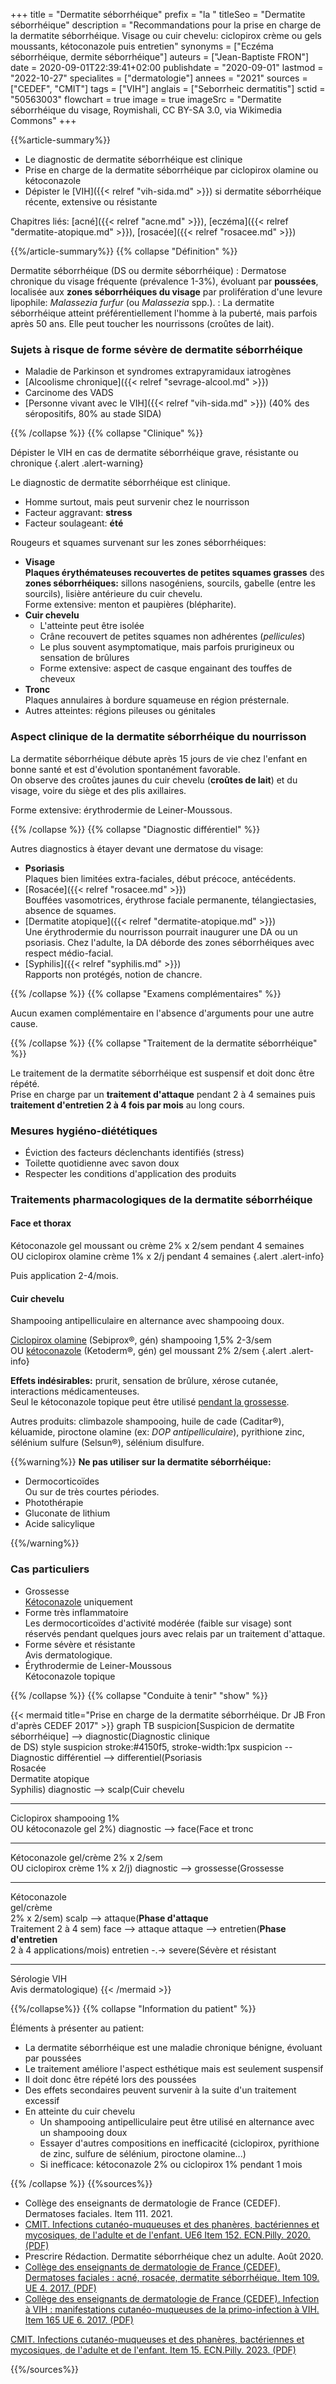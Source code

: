 +++
title = "Dermatite séborrhéique"
prefix = "la "
titleSeo = "Dermatite séborrhéique"
description = "Recommandations pour la prise en charge de la dermatite séborrhéique. Visage ou cuir chevelu: ciclopirox crème ou gels moussants, kétoconazole puis entretien"
synonyms = ["Eczéma séborrhéique, dermite séborrhéique"]
auteurs = ["Jean-Baptiste FRON"]
date = 2020-09-01T22:39:41+02:00
publishdate = "2020-09-01"
lastmod = "2022-10-27"
specialites = ["dermatologie"]
annees = "2021"
sources = ["CEDEF", "CMIT"]
tags = ["VIH"]
anglais = ["Seborrheic dermatitis"]
sctid = "50563003"
flowchart = true
image = true
imageSrc = "Dermatite séborrhéique du visage, Roymishali, CC BY-SA 3.0, via Wikimedia Commons"
+++

{{%article-summary%}}

- Le diagnostic de dermatite séborrhéique est clinique
- Prise en charge de la dermatite séborrhéique par ciclopirox olamine ou kétoconazole
- Dépister le [VIH]({{< relref "vih-sida.md" >}}) si dermatite séborrhéique récente, extensive ou résistante

Chapitres liés: [acné]({{< relref "acne.md" >}}), [eczéma]({{< relref "dermatite-atopique.md" >}}), [rosacée]({{< relref "rosacee.md" >}})

{{%/article-summary%}}
{{% collapse "Définition" %}}

Dermatite séborrhéique (DS ou dermite séborrhéique)
: Dermatose chronique du visage fréquente (prévalence 1-3%), évoluant par **poussées**, localisée aux **zones séborrhéiques du visage** par prolifération d'une levure lipophile: *Malassezia furfur* (ou *Malassezia* spp.).
: La dermatite séborrhéique atteint préférentiellement l'homme à la puberté, mais parfois après 50 ans. Elle peut toucher les nourrissons (croûtes de lait).

### Sujets à risque de forme sévère de dermatite séborrhéique

- Maladie de Parkinson et syndromes extrapyramidaux iatrogènes
- [Alcoolisme chronique]({{< relref "sevrage-alcool.md" >}})
- Carcinome des VADS
- [Personne vivant avec le VIH]({{< relref "vih-sida.md" >}}) (40% des séropositifs, 80% au stade SIDA)

{{% /collapse %}}
{{% collapse "Clinique" %}}

Dépister le VIH en cas de dermatite séborrhéique grave, résistante ou chronique
{.alert .alert-warning}

Le diagnostic de dermatite séborrhéique est clinique.

- Homme surtout, mais peut survenir chez le nourrisson
- Facteur aggravant: **stress**
- Facteur soulageant: **été**

Rougeurs et squames survenant sur les zones séborrhéiques:

- **Visage**  
  **Plaques érythémateuses recouvertes de petites squames grasses** des **zones séborrhéiques:** sillons nasogéniens, sourcils, gabelle (entre les sourcils), lisière antérieure du cuir chevelu.  
  Forme extensive: menton et paupières (blépharite).
- **Cuir chevelu**
  - L'atteinte peut être isolée
  - Crâne recouvert de petites squames non adhérentes (*pellicules*)
  - Le plus souvent asymptomatique, mais parfois prurigineux ou sensation de brûlures
  - Forme extensive: aspect de casque engainant des touffes de cheveux
- **Tronc**  
  Plaques annulaires à bordure squameuse en région présternale.  
- Autres atteintes: régions pileuses ou génitales

### Aspect clinique de la dermatite séborrhéique du nourrisson

La dermatite séborrhéique débute après 15 jours de vie chez l'enfant en bonne santé et est d'évolution spontanément favorable.  
On observe des croûtes jaunes du cuir chevelu (**croûtes de lait**) et du visage, voire du siège et des plis axillaires.

Forme extensive: érythrodermie de Leiner-Moussous.

{{% /collapse %}}
{{% collapse "Diagnostic différentiel" %}}

Autres diagnostics à étayer devant une dermatose du visage:

- **Psoriasis**  
  Plaques bien limitées extra-faciales, début précoce, antécédents.
- [Rosacée]({{< relref "rosacee.md" >}})  
  Bouffées vasomotrices, érythrose faciale permanente, télangiectasies, absence de squames.
- [Dermatite atopique]({{< relref "dermatite-atopique.md" >}})  
  Une érythrodermie du nourrisson pourrait inaugurer une DA ou un psoriasis. Chez l'adulte, la DA déborde des zones séborrhéiques avec respect médio-facial.
- [Syphilis]({{< relref "syphilis.md" >}})  
  Rapports non protégés, notion de chancre.

{{% /collapse %}}
{{% collapse "Examens complémentaires" %}}

Aucun examen complémentaire en l'absence d'arguments pour une autre cause.

{{% /collapse %}}
{{% collapse "Traitement de la dermatite séborrhéique" %}}

Le traitement de la dermatite séborrhéique est suspensif et doit donc être répété.  
Prise en charge par un **traitement d'attaque** pendant 2 à 4 semaines puis **traitement d'entretien 2 à 4 fois par mois** au long cours.

### Mesures hygiéno-diététiques

- Éviction des facteurs déclenchants identifiés (stress)
- Toilette quotidienne avec savon doux
- Respecter les conditions d'application des produits

### Traitements pharmacologiques de la dermatite séborrhéique

#### Face et thorax

Kétoconazole gel moussant ou crème 2% x 2/sem pendant 4 semaines  
OU ciclopirox olamine crème 1% x 2/j pendant 4 semaines
{.alert .alert-info}

Puis application 2-4/mois.

#### Cuir chevelu

Shampooing antipelliculaire en alternance avec shampooing doux.

[Ciclopirox olamine](https://base-donnees-publique.medicaments.gouv.fr/affichageDoc.php?specid=60655327&typedoc=R) (Sebiprox®, gén) shampooing 1,5% 2-3/sem  
OU [kétoconazole](https://base-donnees-publique.medicaments.gouv.fr/affichageDoc.php?specid=66227874&typedoc=R) (Ketoderm®, gén) gel moussant 2% 2/sem
{.alert .alert-info}

**Effets indésirables:** prurit, sensation de brûlure, xérose cutanée, interactions médicamenteuses.  
Seul le kétoconazole topique peut être utilisé [pendant la grossesse](https://lecrat.fr/spip.php?page=article&id_article=494).

Autres produits: climbazole shampooing, huile de cade (Caditar®), kéluamide, piroctone olamine (ex: *DOP antipelliculaire*), pyrithione zinc, sélénium sulfure (Selsun®), sélénium disulfure.

{{%warning%}}
**Ne pas utiliser sur la dermatite séborrhéique:**

- Dermocorticoïdes  
  Ou sur de très courtes périodes.
- Photothérapie
- Gluconate de lithium
- Acide salicylique

{{%/warning%}}

### Cas particuliers

- Grossesse  
  [Kétoconazole](https://lecrat.fr/spip.php?page=article&id_article=494) uniquement
- Forme très inflammatoire  
  Les dermocorticoïdes d'activité modérée (faible sur visage) sont réservés pendant quelques jours avec relais par un traitement d'attaque.
- Forme sévère et résistante  
  Avis dermatologique.
- Érythrodermie de Leiner-Moussous  
  Kétoconazole topique

{{% /collapse %}}
{{% collapse "Conduite à tenir" "show" %}}

{{< mermaid title="Prise en charge de la dermatite séborrhéique. Dr JB Fron d'après CEDEF 2017" >}}
graph TB
  suspicion[Suspicion de dermatite séborrhéique] --> diagnostic(Diagnostic clinique<br>de DS)
  style suspicion stroke:#4150f5, stroke-width:1px
  suspicion -- Diagnostic différentiel --> differentiel(Psoriasis<br>Rosacée<br>Dermatite atopique<br>Syphilis)
  diagnostic --> scalp(Cuir chevelu<hr>Ciclopirox shampooing 1%<br>OU kétoconazole gel 2%)
  diagnostic --> face(Face et tronc<hr>Kétoconazole gel/crème 2% x 2/sem<br>OU ciclopirox crème 1% x 2/j)
  diagnostic --> grossesse(Grossesse<hr>Kétoconazole<br>gel/crème<br>2% x 2/sem)
    scalp --> attaque(<b>Phase d'attaque</b><br>Traitement 2 à 4 sem)
    face --> attaque
      attaque --> entretien(<b>Phase d'entretien</b><br>2 à 4 applications/mois)
        entretien -.-> severe(Sévère et résistant<hr>Sérologie VIH<br>Avis dermatologique)
{{< /mermaid >}}

{{%/collapse%}}
{{% collapse "Information du patient" %}}

Éléments à présenter au patient:

- La dermatite séborrhéique est une maladie chronique bénigne, évoluant par poussées
- Le traitement améliore l'aspect esthétique mais est seulement suspensif
- Il doit donc être répété lors des poussées
- Des effets secondaires peuvent survenir à la suite d'un traitement excessif
- En atteinte du cuir chevelu
  - Un shampooing antipelliculaire peut être utilisé en alternance avec un shampooing doux
  - Essayer d'autres compositions en inefficacité (ciclopirox, pyrithione de zinc, sulfure de sélénium, piroctone olamine...)
  - Si inefficace: kétoconazole 2% ou ciclopirox 1% pendant 1 mois

{{% /collapse %}}
{{%sources%}}

- Collège des enseignants de dermatologie de France (CEDEF). Dermatoses faciales. Item 111. 2021.
- [CMIT. Infections cutanéo-muqueuses et des phanères, bactériennes et mycosiques, de l'adulte et de l'enfant. UE6 Item 152. ECN.Pilly. 2020. (PDF)](https://www.infectiologie.com/UserFiles/File/formation/ecn-pilly-2020/ecn-2020-ue6-152-nb.pdf)
- Prescrire Rédaction. Dermatite séborrhéique chez un adulte. Août 2020.
- [Collège des enseignants de dermatologie de France (CEDEF). Dermatoses faciales : acné, rosacée, dermatite séborrhéique. Item 109. UE 4. 2017. (PDF)](https://cedef.info/wp-content/uploads/2022/10/5-Item-109-%E2%80%94-UE-4-Dermatoses-faciales-acne-rosacee-dermatite-seborrheique.pdf)
- [Collège des enseignants de dermatologie de France (CEDEF). Infection à VIH : manifestations cutanéo-muqueuses de la primo-infection à VIH. Item 165 UE 6. 2017. (PDF)](https://cedef.info/wp-content/uploads/2022/10/ECN-All-2017.pdf)

[CMIT. Infections cutanéo-muqueuses et des phanères, bactériennes et mycosiques, de l'adulte et de l'enfant. Item 15. ECN.Pilly. 2023. (PDF)](https://www.infectiologie.com/UserFiles/File/pilly-etudiant/ecn-2020-155-web.pdf)

{{%/sources%}}
